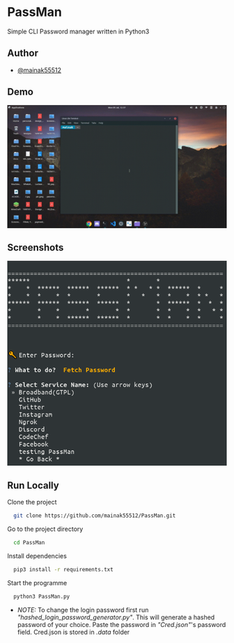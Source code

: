 
# PassMan

Simple CLI Password manager written in Python3


## Author

- [@mainak55512](https://github.com/mainak55512)


## Demo

![PassMan](./Resources/PassMan.gif)


## Screenshots

![App Screenshot](./Resources/PassMan.png)


## Run Locally

Clone the project

```bash
  git clone https://github.com/mainak55512/PassMan.git
```

Go to the project directory

```bash
  cd PassMan
```

Install dependencies

```bash
  pip3 install -r requirements.txt
```

Start the programme

```bash
  python3 PassMan.py
```
* *NOTE:*  To change the login password first run *"hashed_login_password_generator.py"*. This will generate a hashed password of your choice. Paste the password in *"Cred.json"*'s password field. Cred.json is stored in *.data* folder
